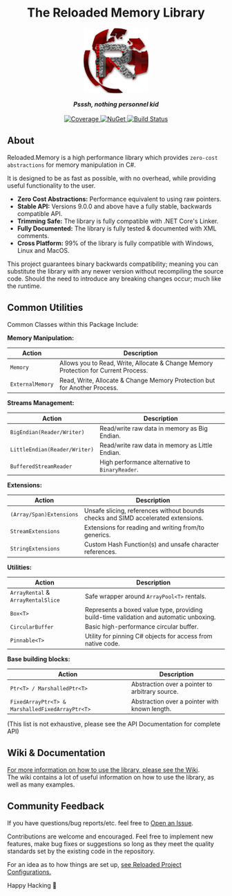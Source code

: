 
<div align="center">
	<h1>The Reloaded Memory Library</h1>
	<img src="https://raw.githubusercontent.com/Reloaded-Project/Reloaded.MkDocsMaterial.Themes.R2/adc12754862c5107fcd1357c7501e4d9d9f09d07/Images/Reloaded-Icon.png" width="150" align="center" />
	<br/> <br/>
	<strong><i>Psssh, nothing personnel kid</i></strong>
	<br/> <br/>
	<!-- Coverage -->
	<a href="https://codecov.io/gh/Reloaded-Project/Reloaded.Memory">
		<img src="https://codecov.io/gh/Reloaded-Project/Reloaded.Memory/branch/master/graph/badge.svg" alt="Coverage" />
	</a>
	<!-- NuGet -->
	<a href="https://www.nuget.org/packages/Reloaded.Memory">
		<img src="https://img.shields.io/nuget/v/Reloaded.Memory.svg" alt="NuGet" />
	</a>
	<!-- Build Status -->
	<a href="https://github.com/Reloaded-Project/Reloaded.Memory/actions/workflows/build-and-publish.yml">
		<img src="https://img.shields.io/github/actions/workflow/status/Reloaded-Project/Reloaded.Memory/build-and-publish.yml" alt="Build Status" />
	</a>
</div>

## About

Reloaded.Memory is a high performance library which provides `zero-cost abstractions` for memory manipulation in C#.  

It is designed to be as fast as possible, with no overhead, while providing useful functionality to the user.  

- **Zero Cost Abstractions:** Performance equivalent to using raw pointers.
- **Stable API:** Versions 9.0.0 and above have a fully stable, backwards compatible API.
- **Trimming Safe:** The library is fully compatible with .NET Core's Linker.
- **Fully Documented:** The library is fully tested & documented with XML comments.
- **Cross Platform:** 99% of the library is fully compatible with Windows, Linux and MacOS.

This project guarantees binary backwards compatibility; meaning you can substitute the library with any newer version
without recompiling the source code. Should the need to introduce any breaking changes occur; much like the runtime.

## Common Utilities

Common Classes within this Package Include:  

**Memory Manipulation:**  

| Action           | Description                                                                         |
|------------------|-------------------------------------------------------------------------------------|
| `Memory`         | Allows you to Read, Write, Allocate & Change Memory Protection for Current Process. |
| `ExternalMemory` | Read, Write, Allocate & Change Memory Protection but for Another Process.           |

**Streams Management:**  

| Action                        | Description                                     |
|-------------------------------|-------------------------------------------------|
| `BigEndian(Reader/Writer)`    | Read/write raw data in memory as Big Endian.    |
| `LittleEndian(Reader/Writer)` | Read/write raw data in memory as Little Endian. |
| `BufferedStreamReader`        | High performance alternative to `BinaryReader`. |

**Extensions:**  

| Action                   | Description                                                                       |
|--------------------------|-----------------------------------------------------------------------------------|
| `(Array/Span)Extensions` | Unsafe slicing, references without bounds checks and SIMD accelerated extensions. |
| `StreamExtensions`       | Extensions for reading and writing from/to generics.                              |
| `StringExtensions`       | Custom Hash Function(s) and unsafe character references.                          |

**Utilities:**  

| Action                             | Description                                                                            |
|------------------------------------|----------------------------------------------------------------------------------------|
| `ArrayRental` & `ArrayRentalSlice` | Safe wrapper around `ArrayPool<T>` rentals.                                            |
| `Box<T>`                           | Represents a boxed value type, providing build-time validation and automatic unboxing. |
| `CircularBuffer`                   | Basic high-performance circular buffer.                                                |
| `Pinnable<T>`                      | Utility for pinning C# objects for access from native code.                            |

**Base building blocks:**  

| Action                                          | Description                                     |
|-------------------------------------------------|-------------------------------------------------|
| `Ptr<T> / MarshalledPtr<T>`                     | Abstraction over a pointer to arbitrary source. |
| `FixedArrayPtr<T> & MarshalledFixedArrayPtr<T>` | Abstraction over a pointer with known length.   |

(This list is not exhaustive, please see the API Documentation for complete API)

## Wiki & Documentation

[For more information on how to use the library, please see the Wiki](https://reloaded-project.github.io/Reloaded.Memory/).  
The wiki contains a lot of useful information on how to use the library, as well as many examples.  

## Community Feedback

If you have questions/bug reports/etc. feel free to [Open an Issue](https://github.com/Reloaded-Project/Reloaded.Memory/issues/new).

Contributions are welcome and encouraged. Feel free to implement new features, make bug fixes or suggestions so long as
they meet the quality standards set by the existing code in the repository.

For an idea as to how things are set up, [see Reloaded Project Configurations.](https://github.com/Reloaded-Project/Reloaded.Project.Configurations)

Happy Hacking 💜